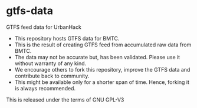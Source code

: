 # gtfs-data
GTFS feed data for UrbanHack

* This repository hosts GTFS data for BMTC.
* This is the result of creating GTFS feed from accumulated raw data from BMTC.
* The data may not be accurate but, has been validated. Please use it without warranty of any kind.
* We encourage others to fork this repository, improve the GTFS data and contribute back to community.
* This might be available only for a shorter span of time. Hence, forking it is always recommended.

This is released under the terms of GNU GPL-V3
